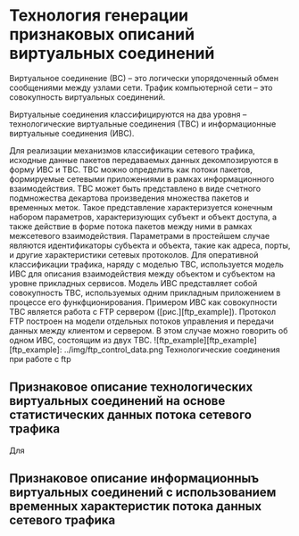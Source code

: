  
 # Технология генерации признаковых описаний виртуальных соединений
  
 Виртуальное соединение (ВС) – это логически упорядоченный обмен сообщениями между узлами сети. 
 Трафик компьютерной сети – это совокупность виртуальных соединений. 
 
 Виртуальные соединения классифицируются на два уровня – технологические виртуальные соединения (ТВС) и информационные 
 виртуальные соединения (ИВС). 
 
 Для реализации механизмов классификации сетевого трафика, исходные данные пакетов передаваемых данных декомпозируются в форму ИВС и ТВС. 
 ТВС можно определить как потоки пакетов, формируемые сетевыми приложениями в рамках информационного взаимодействия. 
 ТВС может быть представлено в виде счетного подмножества декартова произведения множества пакетов и временных меток. 
 Такое представление характеризуется конечным набором параметров, характеризующих субъект и объект доступа, 
 а также действие в форме потока пакетов между ними в рамках межсетевого взаимодействия. 
 Параметрами в простейшем случае являются идентификаторы субъекта и объекта, такие как адреса, порты, и другие характеристики сетевых протоколов.
 Для оперативной классификации трафика, наряду с моделью ТВС, используется модель ИВС для описания взаимодействия
 между объектом и субъектом на уровне прикладных сервисов. 
 Модель ИВС представляет собой совокупность ТВС, используемых одним прикладным приложением в процессе его функфционирования.
 Примером ИВС как совокупности ТВС является работа с FTP сервером ([рис.][ftp_example]). Протокол FTP построен на модели отдельных потоков управления и передачи данных между клиентом и сервером.
 В этом случае можно говорить об одном ИВС, состоящим из двух ТВС.
 ![ftp_example][ftp_example]
 [ftp_example]: ../img/ftp_control_data.png
         Технологические соединения при работе с ftp 
         
  ## Признаковое описание технологических виртуальных соединений на основе статистических данных потока сетевого трафика 
  
  Для  
  
  ## Признаковое описание информационныъ виртуальных соединений с использованием временных характеристик потока данных сетевого трафика
